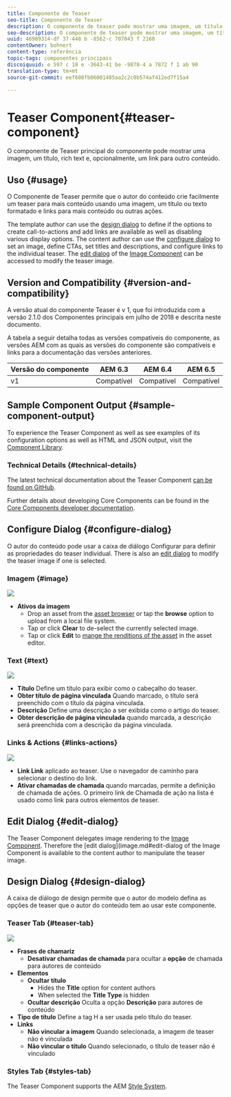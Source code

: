 ```yaml
---
title: Componente de Teaser
seo-title: Componente de Teaser
description: O componente de teaser pode mostrar uma imagem, um título, rich text e, opcionalmente, um link para outro conteúdo.
seo-description: O componente de teaser pode mostrar uma imagem, um título, rich text e, opcionalmente, um link para outro conteúdo.
uuid: 46989314-df 37-448 b -8562-c 707043 f 2160
contentOwner: bohnert
content-type: referência
topic-tags: componentes principais
discoiquuid: e 597 c 18 e -3643-41 be -9878-4 a 7872 f 1 ab 90
translation-type: tm+mt
source-git-commit: eef608fb06001485aa2c2c0b574af412ed7f15a4

---
```



# Teaser Component{#teaser-component}

O componente de Teaser principal do componente pode mostrar uma imagem, um título, rich text e, opcionalmente, um link para outro conteúdo.

## Uso {#usage}

O Componente de Teaser permite que o autor do conteúdo crie facilmente um teaser para mais conteúdo usando uma imagem, um título ou texto formatado e links para mais conteúdo ou outras ações.

The template author can use the [design dialog](#design-dialog) to define if the options to create call-to-actions and add links are available as well as disabling various display options. The content author can use the [configure dialog](#configure-dialog) to set an image, define CTAs, set titles and descriptions, and configure links to the individual teaser. The [edit dialog](image.md#edit-dialog) of the [Image Component](image.md) can be accessed to modify the teaser image.

## Version and Compatibility {#version-and-compatibility}

A versão atual do componente Teaser é v 1, que foi introduzida com a versão 2.1.0 dos Componentes principais em julho de 2018 e descrita neste documento.

A tabela a seguir detalha todas as versões compatíveis do componente, as versões AEM com as quais as versões do componente são compatíveis e links para a documentação das versões anteriores.

| Versão do componente | AEM 6.3 | AEM 6.4 | AEM 6.5 |
|---|---|---|---|
| v1 | Compatível | Compatível | Compatível |

## Sample Component Output {#sample-component-output}

To experience the Teaser Component as well as see examples of its configuration options as well as HTML and JSON output, visit the [Component Library](http://opensource.adobe.com/aem-core-wcm-components/library/teaser.html).

### Technical Details {#technical-details}

The latest technical documentation about the Teaser Component [can be found on GitHub](https://github.com/adobe/aem-core-wcm-components/blob/master/content/src/content/jcr_root/apps/core/wcm/components/teaser/v1/teaser).

Further details about developing Core Components can be found in the [Core Components developer documentation](developing.md).

## Configure Dialog {#configure-dialog}

O autor do conteúdo pode usar a caixa de diálogo Configurar para definir as propriedades do teaser individual. There is also an [edit dialog](#edit-dialog) to modify the teaser image if one is selected.

### Imagem {#image}

![](assets/screen_shot_2018-07-03at104125.png)

* **Ativos da imagem**
   * Drop an asset from the [asset browser](https://helpx.adobe.com/experience-manager/6-5/sites/authoring/using/author-environment-tools.html) or tap the **browse** option to upload from a local file system.
   * Tap or click **Clear** to de-select the currently selected image.
   * Tap or click **Edit** to [mange the renditions of the asset](https://helpx.adobe.com/experience-manager/6-5/assets/using/managing-assets-touch-ui.html) in the asset editor.

### Text {#text}

![](assets/screen_shot_2018-07-03at104138.png)

* **Título**
Define um título para exibir como o cabeçalho do teaser.
* **Obter título de página
vinculada** Quando marcado, o título será preenchido com o título da página vinculada.
* **Descrição**
Define uma descrição a ser exibida como o artigo do teaser.
* **Obter descrição de página
vinculada** quando marcada, a descrição será preenchida com a descrição da página vinculada.

### Links &amp; Actions {#links-actions}

![](assets/screen_shot_2018-07-03at104146.png)

* **Link Link**
aplicado ao teaser. Use o navegador de caminho para selecionar o destino do link.
* **Ativar chamadas de chamada** quando marcadas, permite a definição de chamada de ações. O primeiro link de Chamada de ação na lista é usado como link para outros elementos de teaser.

## Edit Dialog {#edit-dialog}

The Teaser Component delegates image rendering to the [Image Component](image.md). Therefore the [edit dialog](image.md#edit-dialog of the Image Component is available to the content author to manipulate the teaser image.

## Design Dialog {#design-dialog}

A caixa de diálogo de design permite que o autor do modelo defina as opções de teaser que o autor do conteúdo tem ao usar este componente.

### Teaser Tab {#teaser-tab}

![](assets/screen_shot_2018-07-03at105958.png)

* **Frases de chamariz**
   * **Desativar chamadas de chamada** para ocultar a **opção** de chamada para autores de conteúdo
* **Elementos**
   * **Ocultar título**
      * Hides the **Title** option for content authors
      * When selected the **Title Type** is hidden
   * **Ocultar descrição**
Oculta a opção **Descrição** para autores de conteúdo
* **Tipo
de título** Define a tag H a ser usada pelo título do teaser.
* **Links**
   * **Não vincular a imagem**
Quando selecionada, a imagem de teaser não é vinculada
   * **Não vincular o título**
Quando selecionado, o título de teaser não é vinculado

### Styles Tab {#styles-tab}

The Teaser Component supports the AEM [Style System](authoring.md#component-styling).
